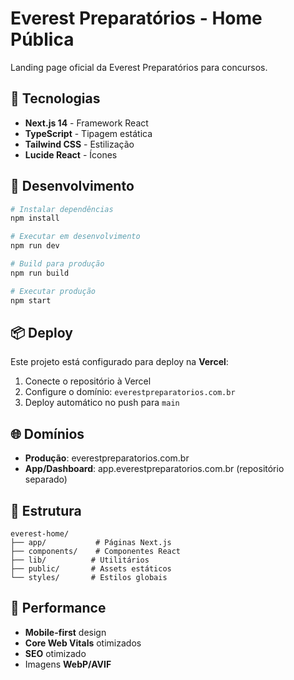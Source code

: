# Everest Preparatórios - Home Pública

Landing page oficial da Everest Preparatórios para concursos.

## 🚀 Tecnologias

- **Next.js 14** - Framework React
- **TypeScript** - Tipagem estática
- **Tailwind CSS** - Estilização
- **Lucide React** - Ícones

## 🔧 Desenvolvimento

```bash
# Instalar dependências
npm install

# Executar em desenvolvimento
npm run dev

# Build para produção
npm run build

# Executar produção
npm start
```

## 📦 Deploy

Este projeto está configurado para deploy na **Vercel**:

1. Conecte o repositório à Vercel
2. Configure o domínio: `everestpreparatorios.com.br`
3. Deploy automático no push para `main`

## 🌐 Domínios

- **Produção**: everestpreparatorios.com.br
- **App/Dashboard**: app.everestpreparatorios.com.br (repositório separado)

## 📂 Estrutura

```
everest-home/
├── app/           # Páginas Next.js
├── components/    # Componentes React
├── lib/          # Utilitários
├── public/       # Assets estáticos
└── styles/       # Estilos globais
```

## 🎯 Performance

- **Mobile-first** design
- **Core Web Vitals** otimizados
- **SEO** otimizado
- Imagens **WebP/AVIF**